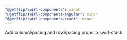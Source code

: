 ```yaml
---
"@getflip/swirl-components": minor
"@getflip/swirl-components-angular": minor
"@getflip/swirl-components-react": minor
---
```


Add columnSpacing and rowSpacing props to swirl-stack
